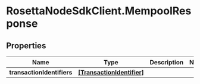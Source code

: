 # RosettaNodeSdkClient.MempoolResponse

## Properties

Name | Type | Description | Notes
------------ | ------------- | ------------- | -------------
**transactionIdentifiers** | [**[TransactionIdentifier]**](TransactionIdentifier.md) |  | 


